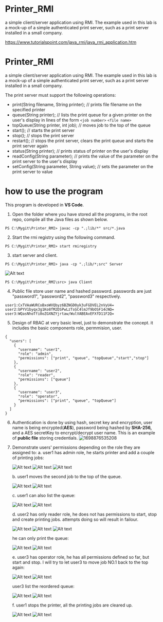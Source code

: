 # Printer_RMI

a simple client/server application using RMI. The example used in this lab is a mock-up of a simple authenticated print server, such as a print server installed in a small company.

https://www.tutorialspoint.com/java_rmi/java_rmi_application.htm

# Printer_RMI

a simple client/server application using RMI. The example used in this lab is a mock-up of a simple authenticated print server, such as a print server installed in a small company.

The print server must support the following operations:

- print(String filename, String printer);   // prints file filename on the specified printer
- queue(String printer);   // lists the print queue for a given printer on the user's display in lines of the form `<job number>`   `<file name>`
- topQueue(String printer, int job);   // moves job to the top of the queue
- start();   // starts the print server
- stop();   // stops the print server
- restart();   // stops the print server, clears the print queue and starts the print server again
- status(String printer);  // prints status of printer on the user's display
- readConfig(String parameter);   // prints the value of the parameter on the print server to the user's display
- setConfig(String parameter, String value);   // sets the parameter on the print server to value

# how to use the program

This program is developed in **VS Code**.

1. Open the folder where you have stored all the programs, in the root repo, compile all the Java files as shown below.

```
PS C:\Mygit\Printer_RMI> javac -cp ".;lib/*" src/*.java
```

2. Start the rmi registry using the following command.

```
PS C:\Mygit\Printer_RMI> start rmiregistry
```

3. start server and client.
```
PS C:\Mygit\Printer_RMI> java -cp ".;lib/*;src" Server

```
![Alt text](image.png)

```
PS C:\Mygit\Printer_RMI\src> java Client
```
4. Public file store user name and hashed password. passwords are just "password1", "password2", "password3" respectively.
```
user1:CxTVAaWURCoBxoWVQbyz6BZNGD0yk3uFGDVEL2nVyU4=
user2:bPYV1byqx3g1Ko8fM2DSPwLzTsGC4lmJf9bOSF14cNQ=
user3:WQasNhoTfi0oZGXNZYjrtaw/WulVABEAvEFXfD11F2Q=
```

5. Design of RBAC at very basic level, just to demonstrate the concept. it includes the basic components role, permmision, user. 

```
{
  "users": [
    {
      "username": "user1",
      "role": "admin",
      "permissions": ["print", "queue", "topQueue","start","stop"]
    },
    {
      "username": "user2",
      "role": "reader",
      "permissions": ["queue"]
    },
    {
      "username": "user3",
      "role": "operator",
      "permissions": ["print", "queue", "topQueue"]
    }
  ]
}
```


6. Authentication is done by using hash, secret key and encryption, user name is being encrypted(**AES**), password being hashed by **SHA-256,** and a AES secretKey to encrypt/decrypt user name. This is an example of **public file** storing credentials.
   ![1698876535208](image/README/1698876535208.png)

7. Demonstrate users' permissions depending on the role they are assigned to:
   a. user1 has admin role, he starts printer and add a couple of printing jobs:

   ![Alt text](image-1.png)
   ![Alt text](image-5.png)
   ![Alt text](image-6.png)

   b. user1 moves the second job to the top of the queue.

   ![Alt text](image-7.png)
   ![Alt text](image-8.png)

   c. user1 can also list the queue:

   ![Alt text](image-9.png)
   ![Alt text](image-10.png)

   d. user2 has only reader role, he does not has permissions to start, stop and create printing jobs. attempts doing so will result in failour. 

   ![Alt text](image-11.png)
   ![Alt text](image-12.png)
   ![Alt text](image-13.png)

   he can only print the queue:

   ![Alt text](image-14.png)
   ![Alt text](image-15.png)

   e. user3 has operator role, he has all permissions defined so far, but start and stop.
   I will try to let user3 to move job NO.1 back to the top again:

   ![Alt text](image-16.png)
   ![Alt text](image-17.png)

   user3 list the reordered queue:

   ![Alt text](image-18.png)
   ![Alt text](image-19.png)

   f. user1 stops the printer, all the printing jobs are cleared up.
   
   ![Alt text](image-20.png)
   ![Alt text](image-21.png)

